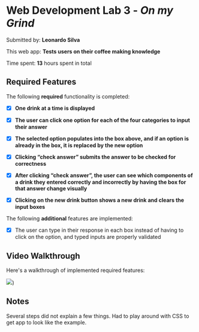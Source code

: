 # Web Development Lab 3 - *On my Grind*

Submitted by: **Leonardo Silva**

This web app: **Tests users on their coffee making knowledge**

Time spent: **13** hours spent in total

## Required Features

The following **required** functionality is completed:

- [X] **One drink at a time is displayed**
- [X] **The user can click one option for each of the four categories to input their answer**
- [X] **The selected option populates into the box above, and if an option is already in the box, it is replaced by the new option**
- [X] **Clicking “check answer” submits the answer to be checked for correctness**
- [X] **After clicking “check answer”, the user can see which components of a drink they entered correctly and incorrectly by having the box for that answer change visually**
- [X] **Clicking on the new drink button shows a new drink and clears the input boxes**



The following **additional** features are implemented:

* [X] The user can type in their response in each box instead of having to click on the option, and typed inputs are properly validated

## Video Walkthrough

Here's a walkthrough of implemented required features:

![](https://github.com/FloridaMan98/Full-Stack-Lab-3/blob/main/barista-app/public/On%20my%20Grind.gif))

## Notes

Several steps did not explain a few things. Had to play around with CSS to get app to look like the example.
